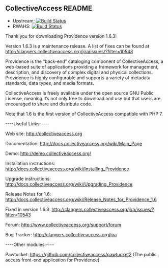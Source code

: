 CollectiveAccess README
-----------------------

* Upstream: [![Build Status](https://secure.travis-ci.org/collectiveaccess/providence.png?branch=master-fix)](http://travis-ci.org/collectiveaccess/providence)
* RWAHS: [![Build Status](https://secure.travis-ci.org/rwahs/providence.png?branch=master-fix)](http://travis-ci.org/rwahs/providence)


Thank you for downloading Providence version 1.6.3!

Version 1.6.3 is a maintenance release. A list of fixes can be found at http://clangers.collectiveaccess.org/jira/issues/?filter=10543
 
Providence is the “back-end” cataloging component of CollectiveAccess, a web-based suite of applications providing a framework for management, description, and discovery of complex digital and physical collections.  Providence is highly configurable and supports a variety of metadata standards, data types, and media formats.  

CollectiveAccess is freely available under the open source GNU Public License, meaning it’s not only free to download and use but that users are encouraged to share and distribute code.

Note that 1.6 is the first version of CollectiveAccess compatible with PHP 7.


----Useful Links:----

   Web site: http://collectiveaccess.org
   
   Documentation: http://docs.collectiveaccess.org/wiki/Main_Page
   
   Demo: http://demo.collectiveaccess.org/

   Installation instructions: http://docs.collectiveaccess.org/wiki/Installing_Providence

   Upgrade instructions: http://docs.collectiveaccess.org/wiki/Upgrading_Providence

   Release Notes for 1.6:  http://docs.collectiveaccess.org/wiki/Release_Notes_for_Providence_1.6
   
   Fixed in version 1.6.3: http://clangers.collectiveaccess.org/jira/issues/?filter=10543

   Forum: http://www.collectiveaccess.org/support/forum

   Bug Tracker: http://clangers.collectiveaccess.org/jira


----Other modules:----

   Pawtucket: https://github.com/collectiveaccess/pawtucket2 (The public access front-end application for Providence)
